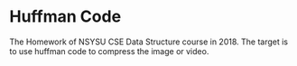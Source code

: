 # Huffman Code

The Homework of NSYSU CSE Data Structure course in 2018.
The target is to use huffman code to compress the image or video.
